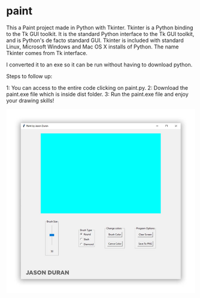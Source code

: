 # paint
This a Paint project made in Python with Tkinter. Tkinter is a Python binding to the Tk GUI toolkit. It is the standard Python interface to the Tk GUI toolkit, and is Python's de facto standard GUI. Tkinter is included with standard Linux, Microsoft Windows and Mac OS X installs of Python. The name Tkinter comes from Tk interface.

I converted it to an exe so it can be run without having to download python.

Steps to follow up:

1: You can access to the entire code clicking on paint.py.
2: Download the paint.exe file which is inside dist folder.
3: Run the paint.exe file and enjoy your drawing skills!

![name-of-you-image](https://github.com/jasonduran240/paint/blob/master/images/paint.jpg?raw=true)
